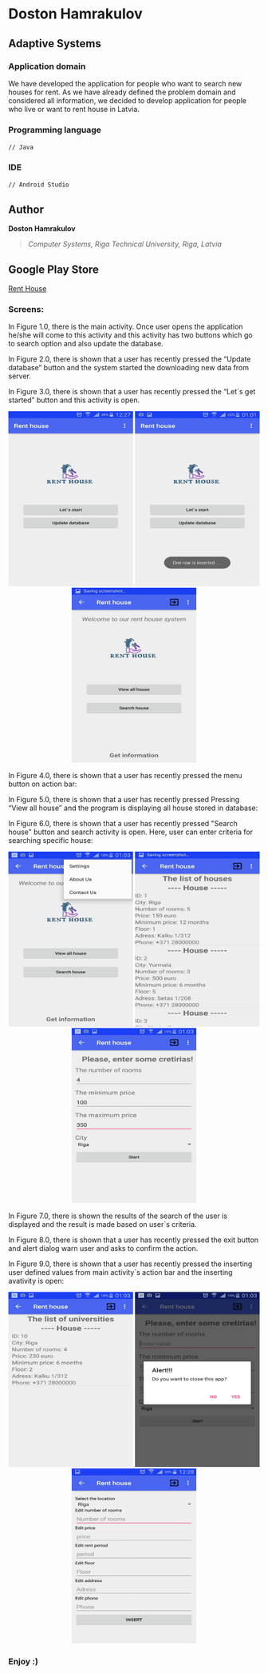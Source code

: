 # Doston Hamrakulov

## Adaptive Systems
### Application domain  
We have developed the application for people who want to search new houses for rent. As we have already defined the problem domain and considered all information, we decided to develop application for people who live or want to rent house in Latvia.



### Programming language
```[java]
// Java 
```

### IDE
```[androidstudio]
// Android Studio
```

## Author
**Doston Hamrakulov**
>*Computer Systems, Riga Technical University, Riga, Latvia*

## Google Play Store

<a href="https://play.google.com/store/apps/details?id=rtu.group.adaptive.renthouse">Rent House</a>


### Screens:



In Figure 1.0, there is the main activity. Once user opens the application he/she will come to this activity and this activity has two buttons which go to search option and also update the database.

In Figure 2.0, there is shown that a user has recently pressed the “Update database” button and the system started the downloading new data from server.

In Figure 3.0, there is shown that a user has recently pressed the “Let`s get started” button and this activity is open.

<p align="center">
	<img width="250px" height="350px" src="https://github.com/dostonhamrakulov/Rent-House-Adaptive-App/blob/master/images/images_1.jpg" />
	<img width="250px" height="350px" src="https://github.com/dostonhamrakulov/Rent-House-Adaptive-App/blob/master/images/images_2.jpg" />
	<img width="250px" height="350px" src="https://github.com/dostonhamrakulov/Rent-House-Adaptive-App/blob/master/images/images_3.jpg" />
</p>


In Figure 4.0, there is shown that a user has recently pressed the menu button on action bar:

In Figure 5.0, there is shown that a user has recently pressed Pressing “View all house” and the program is displaying all house stored in database:

In Figure 6.0, there is shown that a user has recently pressed "Search house" button and search activity is open. Here, user can enter criteria for searching specific house:

<p align="center">
	<img width="250px" height="350px" src="https://github.com/dostonhamrakulov/Rent-House-Adaptive-App/blob/master/images/images_4.jpg" />
	<img width="250px" height="350px" src="https://github.com/dostonhamrakulov/Rent-House-Adaptive-App/blob/master/images/images_6.jpg" />
	<img width="250px" height="350px" src="https://github.com/dostonhamrakulov/Rent-House-Adaptive-App/blob/master/images/images_7.jpg" />
</p>


In Figure 7.0, there is shown the results of the search of the user is displayed and the result is made based on user`s criteria.

In Figure 8.0, there is shown that a user has recently pressed the exit button and alert dialog warn user and asks to confirm the action.

In Figure 9.0, there is shown that a user has recently pressed the inserting user defined values from main activity`s action bar and the inserting avativity is open:

<p align="center">
	<img width="250px" height="350px" src="https://github.com/dostonhamrakulov/Rent-House-Adaptive-App/blob/master/images/images_8.jpg" />
	<img width="250px" height="350px" src="https://github.com/dostonhamrakulov/Rent-House-Adaptive-App/blob/master/images/images_9.jpg" />
	<img width="250px" height="350px" src="https://github.com/dostonhamrakulov/Rent-House-Adaptive-App/blob/master/images/images_10.jpg" />
</p>

### Enjoy :)